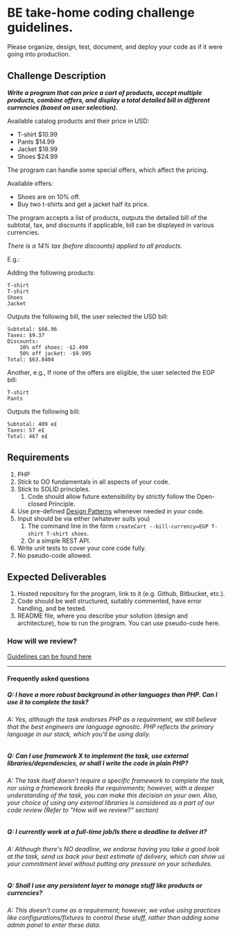 # BE take-home coding challenge guidelines.
Please organize, design, test, document, and deploy your code as if it were
going into production.

## Challenge Description

***Write a program that can price a cart of products, accept multiple products, combine offers, and display a total detailed bill in different currencies (based on user selection).***

Available catalog products and their price in USD:

* T-shirt $10.99
* Pants $14.99
* Jacket $19.99
* Shoes $24.99

The program can handle some special offers, which affect the pricing.

Available offers:

* Shoes are on 10% off.
* Buy two t-shirts and get a jacket half its price.

The program accepts a list of products, outputs the detailed bill of the subtotal, tax, and discounts if applicable, bill can be displayed in various currencies.

*There is a 14% tax (before discounts) applied to all products.*

E.g.:

Adding the following products:

```
T-shirt
T-shirt
Shoes
Jacket
```

Outputs the following bill, the user selected the USD bill:

```
Subtotal: $66.96
Taxes: $9.37
Discounts:
	10% off shoes: -$2.499
	50% off jacket: -$9.995
Total: $63.8404
```

Another, e.g., If none of the offers are eligible, the user selected the EGP bill:

```
T-shirt
Pants
```

Outputs the following bill:

```
Subtotal: 409 e£
Taxes: 57 e£
Total: 467 e£
```
  
## Requirements
1. PHP
1. Stick to OO fundamentals in all aspects of your code. 
1. Stick to SOLID principles.
	1. Code should allow future extensibility by *strictly* follow the Open-closed Principle.
1. Use pre-defined [Design Patterns](https://en.wikipedia.org/wiki/Software_design_pattern) whenever needed in your code. 
1. Input should be via either (whatever suits you)
	1. The command line in the form `createCart --bill-currency=EGP T-shirt T-shirt shoes`.
	1. Or a simple REST API.
1. Write unit tests to cover your core code fully.
1. No pseudo-code allowed. 
  
## Expected Deliverables
1. Hosted repository for the program, link to it (e.g.
Github, Bitbucket, etc.).
1. Code should be well structured, suitably commented, have error handling, and be tested.
1. README file, where you describe your solution (design and architecture), how to run the program. You can use pseudo-code here.
 
### How will we review?
[Guidelines can be found here](README.md)

---
#### Frequently asked questions 

##### Q: I have a more robust background in other languages than PHP. Can I use it to complete the task?
###### A: Yes, although the task endorses PHP as a requirement, we still believe that the best engineers are language agnostic. PHP reflects the primary language in our stack, which you'll be using daily.

##### Q: Can I use framework X to implement the task, use external libraries/dependencies, or shall I write the code in plain PHP?
###### A: The task itself doesn't require a specific framework to complete the task, nor using a framework breaks the requirements; however, with a deeper understanding of the task, you can make this decision on your own. Also, your choice of using any external libraries is considered as a part of our code review (Refer to "How will we review?" section)

##### Q: I currently work at a full-time job/Is there a deadline to deliver it?
###### A: Although there's NO deadline, we endorse having you take a good look at the task, send us back your best estimate of delivery, which can show us your commitment level without putting any pressure on your schedules.

##### Q: Shall I use any persistent layer to manage stuff like products or currencies?
###### A: This doesn't come as a requirement; however, we value using practices like configurations/fixtures to control these stuff, rather than adding some admin panel to enter these data. 
